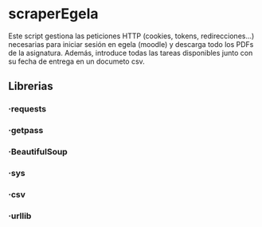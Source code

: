# scraperEgela
Este script gestiona las peticiones HTTP (cookies, tokens, redirecciones...) necesarias para iniciar sesión en egela (moodle) y descarga todo los PDFs de la asignatura. Además, introduce todas las tareas disponibles junto con su fecha de entrega en un documeto csv.

## Librerias
### ·requests
### ·getpass
### ·BeautifulSoup
### ·sys
### ·csv
### ·urllib
